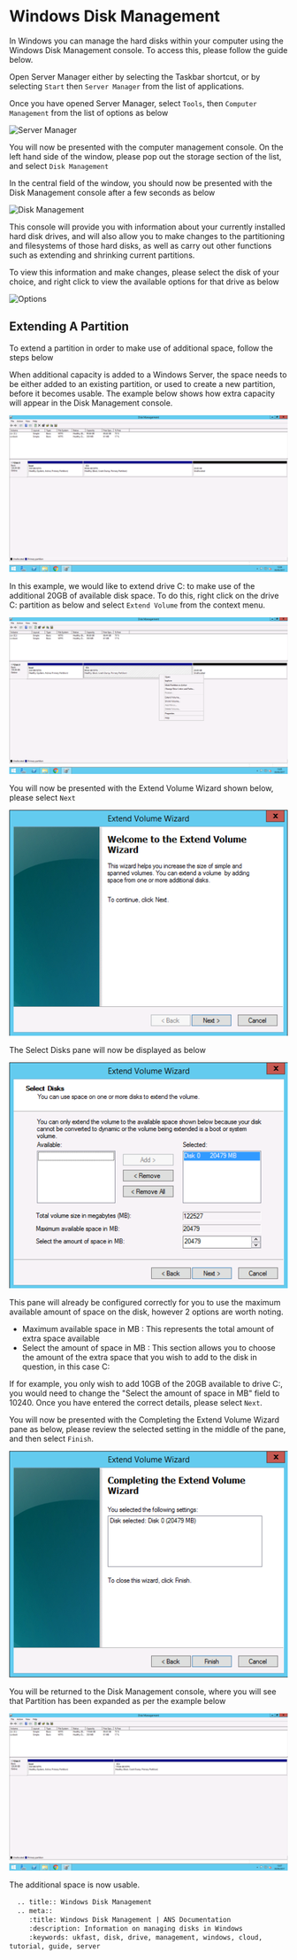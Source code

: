 # Windows Disk Management

In Windows you can manage the hard disks within your computer using the Windows Disk Management console.  To access this, please follow the guide below.

Open Server Manager either by selecting the Taskbar shortcut, or by selecting `Start` then `Server Manager` from the list of applications.

Once you have opened Server Manager, select `Tools`, then `Computer Management` from the list of options as below

![Server Manager](Images/diskmanagement/contextmenu.PNG)

You will now be presented with the computer management console. On the left hand side of the window, please pop out the storage section of the list, and select `Disk Management`

In the central field of the window, you should now be presented with the Disk Management console after a few seconds as below

![Disk Management](Images/diskmanagement/diskmanagement.PNG)

This console will provide you with information about your currently installed hard disk drives, and will also allow you to make changes to the partitioning and filesystems of those hard disks, as well as carry out other functions such as extending and shrinking current partitions.

To view this information and make changes, please select the disk of your choice, and right click to view the available options for that drive as below

![Options](Images/diskmanagement/diskmanagementcontextmenu.PNG)

## Extending A Partition

To extend a partition in order to make use of additional space, follow the steps below

When additional capacity is added to a Windows Server, the space needs to be either added to an existing partition, or used to create a new partition, before it becomes usable. The example below shows how extra capacity will appear in the Disk Management console.

![Disk Management-With Extra Space](Images/diskmanagement/freespacevisible.PNG)

In this example, we would like to extend drive C: to make use of the additional 20GB of available disk space. To do this, right click on the drive C: partition as below and select `Extend Volume` from the context menu.

![Partition Options](Images/diskmanagement/rightclickpartition.PNG)

You will now be presented with the Extend Volume Wizard shown below, please select `Next`

![Extend Wizard](Images/diskmanagement/extendwizard.PNG)

The Select Disks pane will now be displayed as below

![Select Disks](Images/diskmanagement/spaceselect.PNG)

This pane will already be configured correctly for you to use the maximum available amount of space on the disk, however 2 options are worth noting.

- Maximum available space in MB : This represents the total amount of extra space available
- Select the amount of space in MB : This section allows you to choose the amount of the extra space that you wish to add to the disk in question, in this case C:

If for example, you only wish to add 10GB of the 20GB available to drive C:, you would need to change the "Select the amount of space in MB" field to 10240. Once you have entered the correct details, please select `Next`.

You will now be presented with the Completing the Extend Volume Wizard pane as below, please review the selected setting in the middle of the pane, and then select `Finish`.

![Finish](Images/diskmanagement/complete.PNG)

You will be returned to the Disk Management console, where you will see that Partition has been expanded as per the example below

![Space Added](Images/diskmanagement/diskmanwithspaceadded.PNG)

The additional space is now usable.

```eval_rst
  .. title:: Windows Disk Management
  .. meta::
     :title: Windows Disk Management | ANS Documentation
     :description: Information on managing disks in Windows
     :keywords: ukfast, disk, drive, management, windows, cloud, tutorial, guide, server
